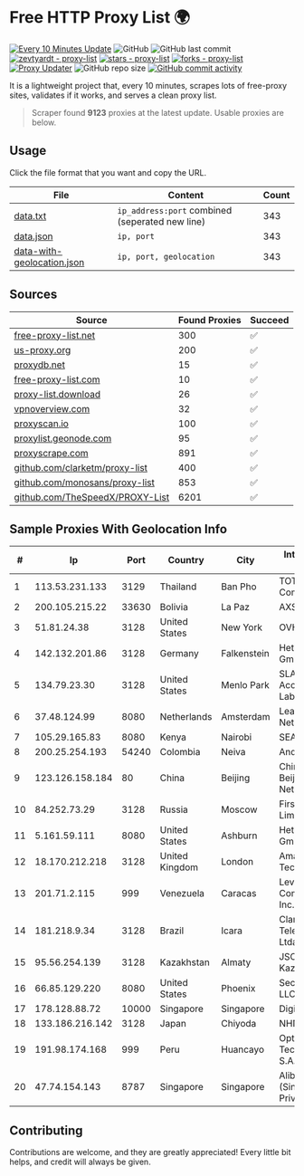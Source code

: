 
# Free HTTP Proxy List 🌍

[![Every 10 Minutes Update](https://github.com/mertguvencli/http-proxy-list/actions/workflows/main.yml/badge.svg?branch=main)](https://github.com/mertguvencli/http-proxy-list/actions/workflows/main.yml)
![GitHub](https://img.shields.io/github/license/mertguvencli/http-proxy-list)
![GitHub last commit](https://img.shields.io/github/last-commit/mertguvencli/http-proxy-list)
[![zevtyardt - proxy-list](https://img.shields.io/static/v1?label=zevtyardt&message=proxy-list&color=blue&logo=github)](https://github.com/zevtyardt/proxy-list "Go to GitHub repo")
[![stars - proxy-list](https://img.shields.io/github/stars/zevtyardt/proxy-list?style=social)](https://github.com/zevtyardt/proxy-list)
[![forks - proxy-list](https://img.shields.io/github/forks/zevtyardt/proxy-list?style=social)](https://github.com/zevtyardt/proxy-list)
[![Proxy Updater](https://github.com/zevtyardt/proxy-list/workflows/Proxy%20Updater/badge.svg)](https://github.com/zevtyardt/proxy-list/actions?query=workflow:"Proxy+Updater")
![GitHub repo size](https://img.shields.io/github/repo-size/zevtyardt/proxy-list)
[![GitHub commit activity](https://img.shields.io/github/commit-activity/m/zevtyardt/proxy-list?logo=commits)](https://github.com/zevtyardt/proxy-list/commits/main)

It is a lightweight project that, every 10 minutes, scrapes lots of free-proxy sites, validates if it works, and serves a clean proxy list.

> Scraper found **9123** proxies at the latest update. Usable proxies are below.

## Usage

Click the file format that you want and copy the URL.

|File|Content|Count|
|----|-------|-----|
|[data.txt](https://raw.githubusercontent.com/mertguvencli/http-proxy-list/main/proxy-list/data.txt)|`ip_address:port` combined (seperated new line)|343|
|[data.json](https://raw.githubusercontent.com/mertguvencli/http-proxy-list/main/proxy-list/data.json)|`ip, port`|343|
|[data-with-geolocation.json](https://raw.githubusercontent.com/mertguvencli/http-proxy-list/main/proxy-list/data-with-geolocation.json)|`ip, port, geolocation`|343|

## Sources

|Source|Found Proxies|Succeed|
|------|-------------|-------|
|[free-proxy-list.net](https://free-proxy-list.net)|300|✅|
|[us-proxy.org](https://www.us-proxy.org)|200|✅|
|[proxydb.net](http://proxydb.net)|15|✅|
|[free-proxy-list.com](https://free-proxy-list.com/?page=&port=&type%5B%5D=http&type%5B%5D=https&up_time=0&search=Search)|10|✅|
|[proxy-list.download](https://www.proxy-list.download/HTTP)|26|✅|
|[vpnoverview.com](https://vpnoverview.com/privacy/anonymous-browsing/free-proxy-servers)|32|✅|
|[proxyscan.io](https://www.proxyscan.io)|100|✅|
|[proxylist.geonode.com](https://proxylist.geonode.com/api/proxy-list?limit=300&page=1&sort_by=lastChecked&sort_type=desc&protocols=http,https)|95|✅|
|[proxyscrape.com](https://api.proxyscrape.com/v2/?request=displayproxies&protocol=http&timeout=10000&country=all&ssl=all&anonymity=all)|891|✅|
|[github.com/clarketm/proxy-list](https://raw.githubusercontent.com/clarketm/proxy-list/master/proxy-list-raw.txt)|400|✅|
|[github.com/monosans/proxy-list](https://raw.githubusercontent.com/monosans/proxy-list/main/proxies/http.txt)|853|✅|
|[github.com/TheSpeedX/PROXY-List](https://raw.githubusercontent.com/TheSpeedX/PROXY-List/master/http.txt)|6201|✅|


## Sample Proxies With Geolocation Info

|#|Ip|Port|Country|City|Internet Service Provider|
|-|--|----|-------|----|-------------------------|
|1|113.53.231.133|3129|Thailand|Ban Pho|TOT Public Company Limited|
|2|200.105.215.22|33630|Bolivia|La Paz|AXS Bolivia S. A.|
|3|51.81.24.38|3128|United States|New York|OVH US LLC|
|4|142.132.201.86|3128|Germany|Falkenstein|Hetzner Online GmbH|
|5|134.79.23.30|3128|United States|Menlo Park|SLAC National Accelerator Laboratory|
|6|37.48.124.99|8080|Netherlands|Amsterdam|LeaseWeb Netherlands B.V.|
|7|105.29.165.83|8080|Kenya|Nairobi|SEACOM Limited|
|8|200.25.254.193|54240|Colombia|Neiva|Andinet ON Line|
|9|123.126.158.184|80|China|Beijing|China Unicom Beijing Province Network|
|10|84.252.73.29|3128|Russia|Moscow|First Server Limited|
|11|5.161.59.111|8080|United States|Ashburn|Hetzner Online GmbH|
|12|18.170.212.218|3128|United Kingdom|London|Amazon Technologies Inc.|
|13|201.71.2.115|999|Venezuela|Caracas|Level 3 Communications, Inc.|
|14|181.218.9.34|3128|Brazil|Icara|Claro NXT Telecomunicacoes Ltda|
|15|95.56.254.139|3128|Kazakhstan|Almaty|JSC Kazakhtelecom|
|16|66.85.129.220|8080|United States|Phoenix|Secured Servers LLC|
|17|178.128.88.72|10000|Singapore|Singapore|DigitalOcean, LLC|
|18|133.186.216.142|3128|Japan|Chiyoda|NHN|
|19|191.98.174.168|999|Peru|Huancayo|Optical Technologies S.A.C.|
|20|47.74.154.143|8787|Singapore|Singapore|Alibaba Cloud (Singapore) Private Limited|



## Contributing

Contributions are welcome, and they are greatly appreciated! Every
little bit helps, and credit will always be given.

